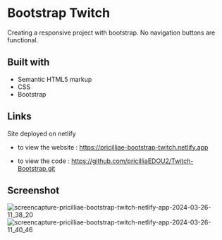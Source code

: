 # Bootstrap Twitch

Creating a responsive project with bootstrap. No navigation buttons are functional.

## Built with

- Semantic HTML5 markup
- CSS 
- Bootstrap

## Links

Site deployed on netlify
- to view the website :
https://pricilliae-bootstrap-twitch.netlify.app

- to view the code :
https://github.com/pricilliaEDOU2/Twitch-Bootstrap.git

## Screenshot
![screencapture-pricilliae-bootstrap-twitch-netlify-app-2024-03-26-11_38_20](https://github.com/pricilliaEDOU2/Twitch-Bootstrap/assets/78967569/d42ac0a3-628f-49c2-9802-667afd58d580)
![screencapture-pricilliae-bootstrap-twitch-netlify-app-2024-03-26-11_40_46](https://github.com/pricilliaEDOU2/Twitch-Bootstrap/assets/78967569/bf117f37-37d6-4ee3-b01a-089744cf2091)


